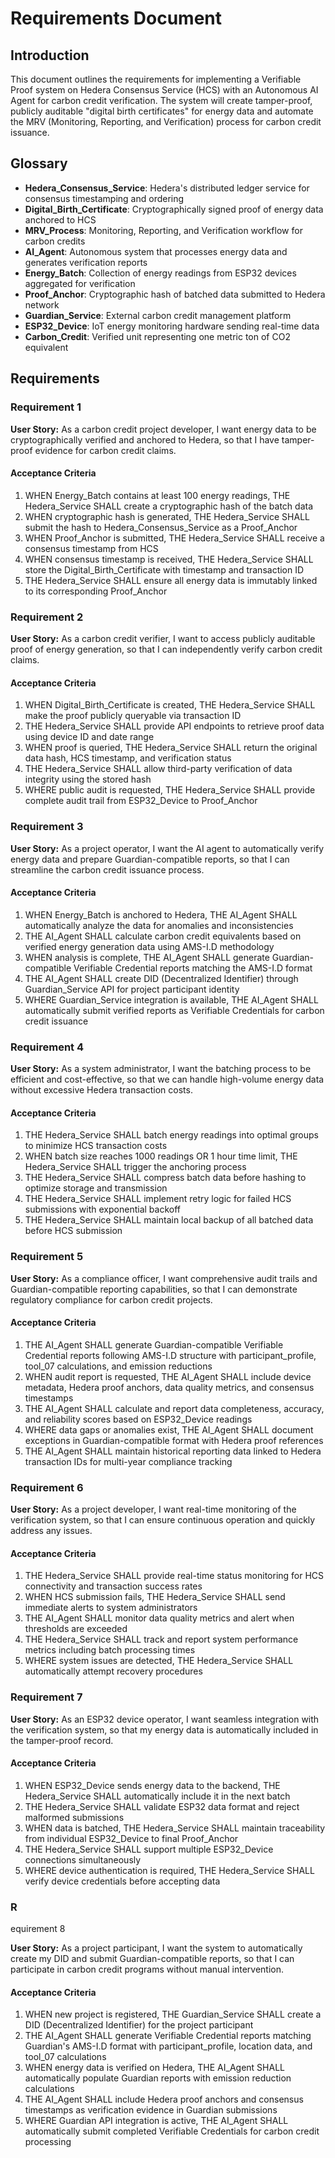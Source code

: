 # Requirements Document

## Introduction

This document outlines the requirements for implementing a Verifiable Proof system on Hedera Consensus Service (HCS) with an Autonomous AI Agent for carbon credit verification. The system will create tamper-proof, publicly auditable "digital birth certificates" for energy data and automate the MRV (Monitoring, Reporting, and Verification) process for carbon credit issuance.

## Glossary

- **Hedera_Consensus_Service**: Hedera's distributed ledger service for consensus timestamping and ordering
- **Digital_Birth_Certificate**: Cryptographically signed proof of energy data anchored to HCS
- **MRV_Process**: Monitoring, Reporting, and Verification workflow for carbon credits
- **AI_Agent**: Autonomous system that processes energy data and generates verification reports
- **Energy_Batch**: Collection of energy readings from ESP32 devices aggregated for verification
- **Proof_Anchor**: Cryptographic hash of batched data submitted to Hedera network
- **Guardian_Service**: External carbon credit management platform
- **ESP32_Device**: IoT energy monitoring hardware sending real-time data
- **Carbon_Credit**: Verified unit representing one metric ton of CO2 equivalent

## Requirements

### Requirement 1

**User Story:** As a carbon credit project developer, I want energy data to be cryptographically verified and anchored to Hedera, so that I have tamper-proof evidence for carbon credit claims.

#### Acceptance Criteria

1. WHEN Energy_Batch contains at least 100 energy readings, THE Hedera_Service SHALL create a cryptographic hash of the batch data
2. WHEN cryptographic hash is generated, THE Hedera_Service SHALL submit the hash to Hedera_Consensus_Service as a Proof_Anchor
3. WHEN Proof_Anchor is submitted, THE Hedera_Service SHALL receive a consensus timestamp from HCS
4. WHEN consensus timestamp is received, THE Hedera_Service SHALL store the Digital_Birth_Certificate with timestamp and transaction ID
5. THE Hedera_Service SHALL ensure all energy data is immutably linked to its corresponding Proof_Anchor

### Requirement 2

**User Story:** As a carbon credit verifier, I want to access publicly auditable proof of energy generation, so that I can independently verify carbon credit claims.

#### Acceptance Criteria

1. WHEN Digital_Birth_Certificate is created, THE Hedera_Service SHALL make the proof publicly queryable via transaction ID
2. THE Hedera_Service SHALL provide API endpoints to retrieve proof data using device ID and date range
3. WHEN proof is queried, THE Hedera_Service SHALL return the original data hash, HCS timestamp, and verification status
4. THE Hedera_Service SHALL allow third-party verification of data integrity using the stored hash
5. WHERE public audit is requested, THE Hedera_Service SHALL provide complete audit trail from ESP32_Device to Proof_Anchor

### Requirement 3

**User Story:** As a project operator, I want the AI agent to automatically verify energy data and prepare Guardian-compatible reports, so that I can streamline the carbon credit issuance process.

#### Acceptance Criteria

1. WHEN Energy_Batch is anchored to Hedera, THE AI_Agent SHALL automatically analyze the data for anomalies and inconsistencies
2. THE AI_Agent SHALL calculate carbon credit equivalents based on verified energy generation data using AMS-I.D methodology
3. WHEN analysis is complete, THE AI_Agent SHALL generate Guardian-compatible Verifiable Credential reports matching the AMS-I.D format
4. THE AI_Agent SHALL create DID (Decentralized Identifier) through Guardian_Service API for project participant identity
5. WHERE Guardian_Service integration is available, THE AI_Agent SHALL automatically submit verified reports as Verifiable Credentials for carbon credit issuance

### Requirement 4

**User Story:** As a system administrator, I want the batching process to be efficient and cost-effective, so that we can handle high-volume energy data without excessive Hedera transaction costs.

#### Acceptance Criteria

1. THE Hedera_Service SHALL batch energy readings into optimal groups to minimize HCS transaction costs
2. WHEN batch size reaches 1000 readings OR 1 hour time limit, THE Hedera_Service SHALL trigger the anchoring process
3. THE Hedera_Service SHALL compress batch data before hashing to optimize storage and transmission
4. THE Hedera_Service SHALL implement retry logic for failed HCS submissions with exponential backoff
5. THE Hedera_Service SHALL maintain local backup of all batched data before HCS submission

### Requirement 5

**User Story:** As a compliance officer, I want comprehensive audit trails and Guardian-compatible reporting capabilities, so that I can demonstrate regulatory compliance for carbon credit projects.

#### Acceptance Criteria

1. THE AI_Agent SHALL generate Guardian-compatible Verifiable Credential reports following AMS-I.D structure with participant_profile, tool_07 calculations, and emission reductions
2. WHEN audit report is requested, THE AI_Agent SHALL include device metadata, Hedera proof anchors, data quality metrics, and consensus timestamps
3. THE AI_Agent SHALL calculate and report data completeness, accuracy, and reliability scores based on ESP32_Device readings
4. WHERE data gaps or anomalies exist, THE AI_Agent SHALL document exceptions in Guardian-compatible format with Hedera proof references
5. THE AI_Agent SHALL maintain historical reporting data linked to Hedera transaction IDs for multi-year compliance tracking

### Requirement 6

**User Story:** As a project developer, I want real-time monitoring of the verification system, so that I can ensure continuous operation and quickly address any issues.

#### Acceptance Criteria

1. THE Hedera_Service SHALL provide real-time status monitoring for HCS connectivity and transaction success rates
2. WHEN HCS submission fails, THE Hedera_Service SHALL send immediate alerts to system administrators
3. THE AI_Agent SHALL monitor data quality metrics and alert when thresholds are exceeded
4. THE Hedera_Service SHALL track and report system performance metrics including batch processing times
5. WHERE system issues are detected, THE Hedera_Service SHALL automatically attempt recovery procedures

### Requirement 7

**User Story:** As an ESP32 device operator, I want seamless integration with the verification system, so that my energy data is automatically included in the tamper-proof record.

#### Acceptance Criteria

1. WHEN ESP32_Device sends energy data to the backend, THE Hedera_Service SHALL automatically include it in the next batch
2. THE Hedera_Service SHALL validate ESP32 data format and reject malformed submissions
3. WHEN data is batched, THE Hedera_Service SHALL maintain traceability from individual ESP32_Device to final Proof_Anchor
4. THE Hedera_Service SHALL support multiple ESP32_Device connections simultaneously
5. WHERE device authentication is required, THE Hedera_Service SHALL verify device credentials before accepting data
### R
equirement 8

**User Story:** As a project participant, I want the system to automatically create my DID and submit Guardian-compatible reports, so that I can participate in carbon credit programs without manual intervention.

#### Acceptance Criteria

1. WHEN new project is registered, THE Guardian_Service SHALL create a DID (Decentralized Identifier) for the project participant
2. THE AI_Agent SHALL generate Verifiable Credential reports matching Guardian's AMS-I.D format with participant_profile, location data, and tool_07 calculations
3. WHEN energy data is verified on Hedera, THE AI_Agent SHALL automatically populate Guardian reports with emission reduction calculations
4. THE AI_Agent SHALL include Hedera proof anchors and consensus timestamps as verification evidence in Guardian submissions
5. WHERE Guardian API integration is active, THE AI_Agent SHALL automatically submit completed Verifiable Credentials for carbon credit processing